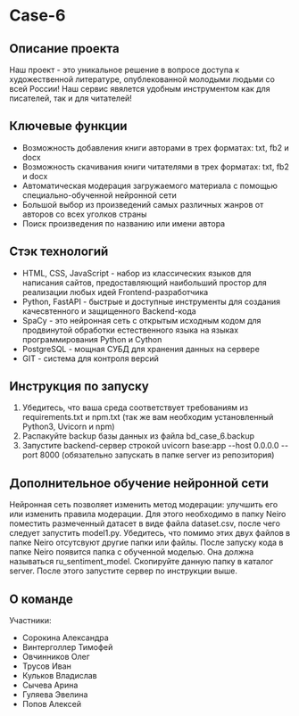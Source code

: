 # Case-6

## Описание проекта
Наш проект - это уникальное решение в вопросе доступа к художественной литературе, опублекованной молодыми людьми со всей России! Наш сервис явялется удобным инструментом как для писателей, так и для читателей!
## Ключевые функции
- Возможность добавления книги авторами в трех форматах: txt, fb2 и docx
- Возможность скачивания книги читателями в трех форматах: txt, fb2 и docx
- Автоматическая модерация загружаемого материала с помощью специально-обученной нейронной сети
- Большой выбор из произведений самых различных жанров от авторов со всех уголков страны
- Поиск произведения по названию или имени автора
## Стэк технологий
- HTML, CSS, JavaScript - набор из классических языков для написания сайтов, предоставляющий наибольший простор для реализации любых идей Frontend-разработчика
- Python, FastAPI - быстрые и доступные инструменты для создания качесвтенного и защищенного Backend-кода
- SpaCy - это нейронная сеть с открытым исходным кодом для продвинутой обработки естественного языка на языках программирования Python и Cython
- PostgreSQL - мощная СУБД для хранения данных на сервере
- GIT - система для контроля версий
## Инструкция по запуску
1. Убедитесь, что ваша среда соответствует требованиям из requirements.txt и npm.txt (так же вам необходим установленный Python3, Uvicorn и npm)
2. Распакуйте backup базы данных из файла bd_case_6.backup
3. Запустите backend-сервер строкой uvicorn base:app --host 0.0.0.0 --port 8000 (обязательно запускать в папке server из репозитория)
## Дополнительное обучение нейронной сети
Нейронная сеть позволяет изменить метод модерации: улучшить его или изменить правила модерации. Для этого необходимо в папку Neiro поместить размеченный датасет в виде файла dataset.csv, после чего следует запустить model1.py. Убедитесь, что помимо этих двух файлов в папке Neiro отсутсвуют другие папки или файлы. После запуску кода в папке Neiro появится папка с обученной моделью. Она должна называться ru_sentiment_model. Скопируйте данную папку в каталог server. После этого запустите сервер по инструкции выше.
## О команде
Участники:
- Сорокина Александра
- Винтерголлер Тимофей
- Овчинников Олег
- Трусов Иван
- Кульков Владислав
- Сычева Арина
- Гуляева Эвелина
- Попов Алексей
